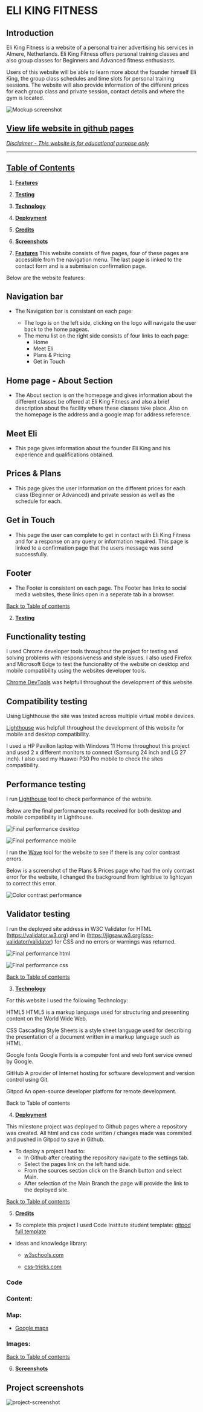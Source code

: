 # ELI KING FITNESS
## Introduction

Eli King Fitness is a website of a personal trainer advertising his services in Almere, Netherlands. Eli King Fitness offers personal training classes and also group classes for Beginners and Advanced fitness enthusiasts.

Users of this website will be able to learn more about the founder himself Eli King, the group class schedules and time slots for personal training sessions. The website will also provide information of the different prices for each group class and private session, contact details and where the gym is located.

![Mockup screenshot](/assets/images/cover-page-readme.png)

## [View life website in github pages](https://clayc03.github.io/eli-king-fitness/) 

<u>*Disclaimer - This website is for educational purpose only*</u>
<hr>

## **[Table of Contents](#contents)**
1. **[Features](#features)**
2. **[Testing](#testing)**
3. **[Technology](#technology)**
4. **[Deployment](#deployment)**
5. **[Credits](#credits)**
6. **[Screenshots](#screenshots)**


1. **[Features](#features)**
This website consists of five pages, four of these pages are accessible from the navigation menu.
The last page is linked to the contact form and is a submission confirmation page.

Below are the website features:

## Navigation bar

* The Navigation bar is consistant on each page:

    * The logo is on the left side, clicking on the logo will navigate the user back to the home   pageas.
    * The menu list on the right side consists of four links to each page:
        * Home
        * Meet Eli
        * Plans & Pricing
        * Get in Touch

## Home page - About Section

* The About section is on the homepage and gives information about the different classes be offered at Eli King Fitness and also a brief description about the facility where these classes take place. Also on the homepage is the address and a google map for address reference.

## Meet Eli

* This page gives information about the founder Eli King and his experience and qualifications obtained.

## Prices & Plans

* This page gives the user information on the different prices for each class (Beginner or Advanced) and private session as well as the schedule for each.

## Get in Touch

* This page the user can complete to get in contact with Eli King Fitness and for a response on any query or information required. This page is linked to a confirmation page that the users message was send successfully.

## Footer

* The Footer is consistent on each page. The Footer has links to social media websites, these links open in a seperate tab in a browser.

[Back to Table of contents](#table-of-contents)

2. **[Testing](#testing)**

## Functionality testing 

 I used Chrome developer tools throughout the project for testing and solving problems with responsiveness and style issues. I also used Firefox and Microsoft Edge to test the funcionality of the website on desktop and mobile compatibility using the websites developer tools.
 
 [Chrome DevTools](https://developer.chrome.com/docs/devtools/) was helpfull throughout the development of this website.


## Compatibility testing
 Using Lighthouse the site was tested across multiple virtual mobile devices. 

[Lighthouse](https://developers.google.com/web/tools/lighthouse) was helpfull throughout the development of this website for mobile and desktop compatibility.
 
I used a HP Pavilion laptop with Windows 11 Home throughout this project and used 2 x different monitors to connect (Samsung 24 inch and LG 27 inch). I also used my Huawei P30 Pro mobile to check the sites compatibility.

## Performance testing

I run [Lighthouse](https://developers.google.com/web/tools/lighthouse/) tool to check performance of the website.

Below are the final performance results received for both desktop and mobile compatibility in Lighthouse. 

![Final performance desktop](/assets/images/desktop-performance.png)

![Final performance mobile](/assets/images/mobile-performance.png)

I run the [Wave](https://wave.webaim.org/) tool for the website to see if there is any color contrast errors. 

Below is a screenshot of the Plans & Prices page who had the only contrast error for the website, I changed the background from lightblue to lightcyan to correct this error.

![Color contrast performance](/assets/images/wave-contrast.png)

## Validator testing

I run the deployed site address in W3C Validator for HTML (https://validator.w3.org) and in (https://jigsaw.w3.org/css-validator/validator) for CSS and no errors or warnings was returned.

![Final performance html](/assets/images/final-html.png)

![Final performance css](/assets/images/final-css.png)

[Back to Table of contents](#table-of-contents)

3. **[Technology](#technology)**

For this website I used the following Technology:

HTML5
HTML5 is a markup language used for structuring and presenting content on the World Wide Web.

CSS
Cascading Style Sheets is a style sheet language used for describing the presentation of a document written in a markup language such as HTML.

Google fonts
Google Fonts is a computer font and web font service owned by Google. 

GitHub
A provider of Internet hosting for software development and version control using Git. 

Gitpod
An open-source developer platform for remote development.

Back to Table of contents


4. **[Deployment](#deployment)**

This milestone project was deployed to Github pages where a repository was created. All html and css code written / changes made was commited and pushed in Gitpod to save in Github.

* To deploy a project I had to:
  * In Github after creating the repository navigate to the settings tab.
  * Select the pages link on the left hand side. 
  * From the sources section click on the Branch button and select Main. 
  * After selection of the Main Branch the page will provide the link to the deployed site. 

[Back to Table of contents](#table-of-contents)

5. **[Credits](#credits)**

* To complete this project I used Code Institute student template: [gitpod full template](https://github.com/Code-Institute-Org/gitpod-full-template)

* Ideas and knowledge library:

    * [w3schools.com](https://www.w3schools.com)

    * [css-tricks.com](https://css-tricks.com/)

### Code

### Content:

### Map:
* [Google maps]()

### Images:


[Back to Table of contents](#table-of-contents)

6. **[Screenshots](#screenshots)**

## Project screenshots

![project-screenshot](assets/css/)



